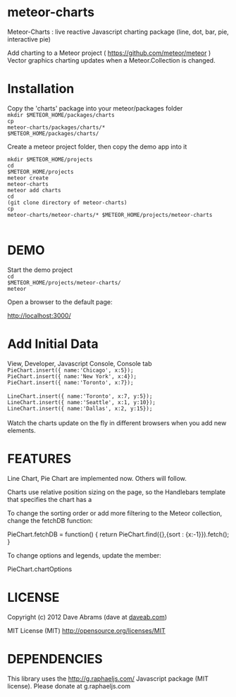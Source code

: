 meteor-charts
=============

Meteor-Charts : live reactive Javascript charting package (line, dot, bar, pie, interactive pie)

Add charting to a Meteor project ( https://github.com/meteor/meteor )
Vector graphics charting updates when a Meteor.Collection is changed.


Installation
============
Copy the 'charts' package into your meteor/packages folder
<br>
<code>mkdir $METEOR_HOME/packages/charts</code><br>
<code>cp meteor-charts/packages/charts/* $METEOR_HOME/packages/charts/</code><br>
<p>

Create a meteor project folder, then copy the demo app into it

<code>mkdir $METEOR_HOME/projects</code><br>
<code>cd $METEOR_HOME/projects</code><br>
<code>meteor create meteor-charts</code><br>
<code>meteor add charts</code><br>
<code>cd (git clone directory of meteor-charts)</code><br>
<code>cp meteor-charts/meteor-charts/* $METEOR_HOME/projects/meteor-charts  </code><br>


DEMO
====

Start the demo project<br>
<code>cd $METEOR_HOME/projects/meteor-charts/</code><br>
<code>meteor</code><br>

Open a browser to the default page:<br>

<a href="http://localhost:3000/">http://localhost:3000/</a>


Add Initial Data
================

View, Developer, Javascript Console, Console tab
<br>
<code>PieChart.insert({ name:'Chicago', x:5});</code><br>
<code>PieChart.insert({ name:'New York', x:4});</code><br>
<code>PieChart.insert({ name:'Toronto', x:7});</code><br>
<br>
<code>LineChart.insert({ name:'Toronto', x:7, y:5});</code><br>
<code>LineChart.insert({ name:'Seattle', x:1, y:10});</code><br>
<code>LineChart.insert({ name:'Dallas', x:2, y:15});</code><br>
<br>
Watch the charts update on the fly in different browsers when you add new elements.


FEATURES
========

Line Chart, Pie Chart are implemented now.  Others will follow.
<p>
Charts use relative position sizing on the page, so the Handlebars template that specifies the chart has a <div tag in it with a width and height specified.  This becomes the location of the chart on the screen automatically.
<p>
To change the sorting order or add more filtering to the Meteor collection, change the fetchDB function:
 <p>
PieChart.fetchDB =  function() { return PieChart.find({},{sort : {x:-1}}).fetch(); }
<p>
To change options and legends, update the member:
<p>
PieChart.chartOptions 


LICENSE
=======
Copyright (c) 2012  Dave Abrams  (dave at <a href="http://www.daveab.com/">daveab.com</a>)

MIT License (MIT)
http://opensource.org/licenses/MIT


DEPENDENCIES 
============
This library uses the http://g.raphaeljs.com/ Javascript package (MIT license). Please donate at g.raphaeljs.com 
